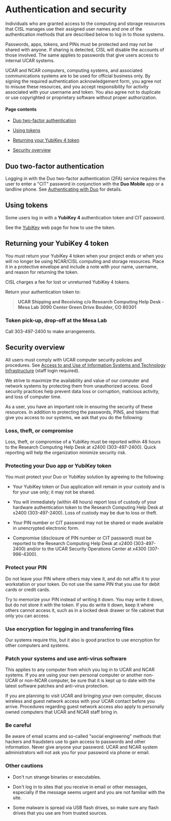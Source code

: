 # Authentication and security

Individuals who are granted access to the computing and storage
resources that CISL manages use their assigned user names and one of the
authentication methods that are described below to log in to those
systems.

Passwords, apps, tokens, and PINs must be protected and may not be
shared with anyone. If sharing is detected, CISL will disable the
accounts of those involved. The same applies to passwords that give
users access to internal UCAR systems.

UCAR and NCAR computers, computing systems, and associated
communications systems are to be used for official business only. By
signing the required authentication acknowledgement form, you agree not
to misuse these resources, and you accept responsibility for activity
associated with your username and token. You also agree not to duplicate
or use copyrighted or proprietary software without proper authorization.

#### Page contents

- [Duo two-factor
  authentication](#Authenticationandsecurity-Duotwo-factor)

- [Using tokens](#Authenticationandsecurity-Usingtokens)

- [Returning your YubiKey 4
  token](#Authenticationandsecurity-Returningyour)

- [Security overview](#Authenticationandsecurity-Securityoverv)

## Duo two-factor authentication

Logging in with the Duo two-factor authentication (2FA) service requires
the user to enter a "CIT" password in conjunction with the **Duo
Mobile** app or a landline phone. See [Authenticating with
Duo](file:////display/RC/Authenticating+with+Duo) for details.

## Using tokens

Some users log in with a **YubiKey 4** authentication token and CIT
password.

See the [YubiKey](file:////display/RC/YubiKey+authentication+token) web
page for how to use the token.

## Returning your YubiKey 4 token

You must return your YubiKey 4 token when your project ends or when you
will no longer be using NCAR/CISL computing and storage resources. Place
it in a protective envelope and include a note with your name, username,
and reason for returning the token.

CISL charges a fee for lost or unreturned YubiKey 4 tokens.

Return your authentication token to:

> **UCAR Shipping and Receiving**
> **c/o Research Computing Help Desk - Mesa Lab**
> **3090 Center Green Drive**
> **Boulder, CO 80301**

### Token pick-up, drop-off at the Mesa Lab

Call 303-497-2400 to make arrangements.

## Security overview

All users must comply with UCAR computer security policies and
procedures. See [<u>Access to and Use of Information Systems and
Technology
Infrastructure</u>](https://sundog.ucar.edu/Interact/Pages/Content/Document.aspx?id=5141)
(staff login required).

We strive to maximize the availability and value of our computer and
network systems by protecting them from unauthorized access. Good
security practices help prevent data loss or corruption, malicious
activity, and loss of computer time.

As a user, you have an important role in ensuring the security of these
resources. In addition to protecting the passwords, PINS, and tokens
that give you access to our systems, we ask that you do the following:

### Loss, theft, or compromise

Loss, theft, or compromise of a YubiKey must be reported within 48 hours
to the Research Computing Help Desk at x2400 (303-497-2400). Quick
reporting will help the organization minimize security risk.

### Protecting your Duo app or YubiKey token

You must protect your Duo or YubiKey solution by agreeing to the
following:

- Your YubiKey token or Duo application will remain in your custody and
  is for your use only; it may not be shared.

- You will immediately (within 48 hours) report loss of custody of your
  hardware authentication token to the Research Computing Help Desk at
  x2400 (303-497-2400). Loss of custody may be due to loss or theft.

- Your PIN number or CIT password may not be shared or made available in
  unencrypted electronic form.

- Compromise (disclosure of PIN number or CIT password) must be reported
  to the Research Computing Help Desk at x2400 (303-497-2400) and/or to
  the UCAR Security Operations Center at x4300 (307-996-4300).

### Protect your PIN

Do not leave your PIN where others may view it, and do not affix it to
your workstation or your token. Do not use the same PIN that you use for
debit cards or credit cards.

Try to memorize your PIN instead of writing it down. You may write it
down, but do not store it with the token. If you do write it down, keep
it where others cannot access it, such as in a locked desk drawer or
file cabinet that only you can access.

### Use encryption for logging in and transferring files

Our systems require this, but it also is good practice to use encryption
for other computers and systems.

### Patch your systems and use anti-virus software

This applies to any computer from which you log in to UCAR and NCAR
systems. If you are using your own personal computer or another non-UCAR
or non-NCAR computer, be sure that it is kept up to date with the latest
software patches and anti-virus protection.

If you are planning to visit UCAR and bringing your own computer,
discuss wireless and guest network access with your UCAR contact before
you arrive. Procedures regarding guest network access also apply to
personally owned computers that UCAR and NCAR staff bring in.

### Be careful

Be aware of email scams and so-called "social engineering" methods that
hackers and fraudsters use to gain access to passwords and other
information. Never give anyone your password. UCAR and NCAR system
administrators will not ask you for your password via phone or email.

### Other cautions

- Don't run strange binaries or executables.

- Don't log in to sites that you receive in email or other messages,
  especially if the message seems urgent and you are not familiar with
  the site.

- Some malware is spread via USB flash drives, so make sure any flash
  drives that you use are from trusted sources.
